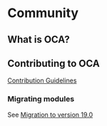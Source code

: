 # Community

## What is OCA?

## Contributing to OCA

[Contribution Guidelines](https://github.com/OCA/odoo-community.org/blob/master/website/Contribution/CONTRIBUTING.rst)

### Migrating modules

See [Migration to version 19.0](https://github.com/OCA/maintainer-tools/wiki/Migration-to-version-19.0#how-to)
